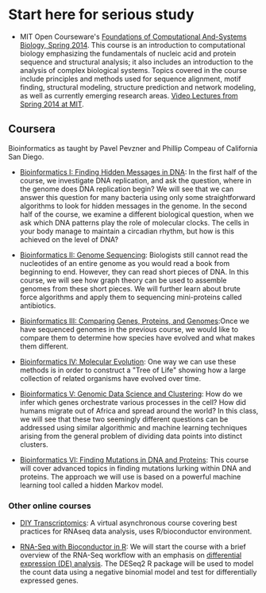 # Start here for serious study

- MIT Open Courseware's [Foundations of Computational And-Systems Biology, Spring 2014](https://ocw.mit.edu/courses/biology/7-91j-foundations-of-computational-and-systems-biology-spring-2014/index.htm). 
This course is an introduction to computational biology emphasizing the fundamentals of nucleic acid and protein sequence and structural analysis; it also includes an introduction to the analysis of complex biological systems. Topics covered in the course include principles and methods used for sequence alignment, motif finding, structural modeling, structure prediction and network modeling, as well as currently emerging research areas. [Video Lectures from Spring 2014 at MIT](https://ocw.mit.edu/courses/biology/7-91j-foundations-of-computational-and-systems-biology-spring-2014/video-lectures/).

## Coursera

Bioinformatics as taught by Pavel Pevzner and Phillip Compeau of California San Diego.

- [Bioinformatics I: Finding Hidden Messages in DNA](https://www.coursera.org/learn/dna-analysis): In the first half of the course, we investigate DNA replication, and ask the question, where in the genome does DNA replication begin?  We will see that we can answer this question for many bacteria using only some straightforward algorithms to look for hidden messages in the genome. In the second half of the course, we examine a different biological question, when we ask which DNA patterns play the role of molecular clocks.  The cells in your body manage to maintain a circadian rhythm, but how is this achieved on the level of DNA? 

- [Bioinformatics II: Genome Sequencing](https://www.coursera.org/learn/genome-sequencing): Biologists still cannot read the nucleotides of an entire genome as you would read a book from beginning to end. However, they can read short pieces of DNA. In this course, we will see how graph theory can be used to assemble genomes from these short pieces. We will further learn about brute force algorithms and apply them to sequencing mini-proteins called antibiotics. 

- [Bioinformatics III: Comparing Genes, Proteins, and Genomes](https://www.coursera.org/learn/comparing-genomes):Once we have sequenced genomes in the previous course, we would like to compare them to determine how species have evolved and what makes them different.

- [Bioinformatics IV:  Molecular Evolution](https://www.coursera.org/learn/molecular-evolution): One way we can use these methods is in order to construct a "Tree of Life" showing how a large collection of related organisms have evolved over time.

- [Bioinformatics V: Genomic Data Science and Clustering](https://www.coursera.org/learn/genomic-data): How do we infer which genes orchestrate various processes in the cell?  How did humans migrate out of Africa and spread around the world? In this class, we will see that these two seemingly different questions can be addressed using similar algorithmic and machine learning techniques arising from the general problem of dividing data points into distinct clusters.

- [Bioinformatics VI: Finding Mutations in DNA and Proteins](https://www.coursera.org/learn/dna-mutations): This course will cover advanced topics in finding mutations lurking within DNA and proteins. The approach we will use is based on a powerful machine learning tool called a hidden Markov model.

### Other online courses

- [DIY Transcriptomics](http://diytranscriptomics.com/): A virtual asynchronous course covering best practices for RNAseq data analysis, uses R/bioconductor environment.

- [RNA-Seq with Bioconductor in R](https://www.datacamp.com/courses/rna-seq-with-bioconductor-in-r): We will start the course with a brief overview of the RNA-Seq workflow with an emphasis on [differential expression (DE) analysis](https://bioconductor.org/packages/release/workflows/vignettes/rnaseqGene/inst/doc/rnaseqGene.html).  The DESeq2 R package will be used to model the count data using a negative binomial model and test for differentially expressed genes.